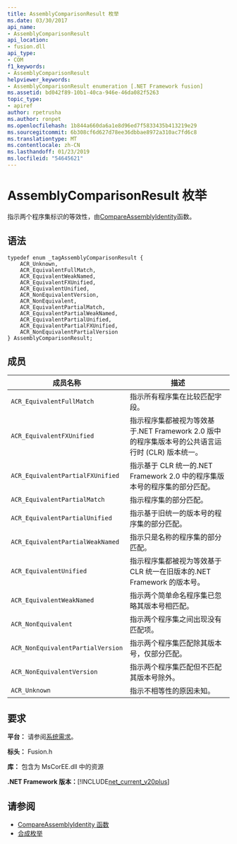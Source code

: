 ```yaml
---
title: AssemblyComparisonResult 枚举
ms.date: 03/30/2017
api_name:
- AssemblyComparisonResult
api_location:
- fusion.dll
api_type:
- COM
f1_keywords:
- AssemblyComparisonResult
helpviewer_keywords:
- AssemblyComparisonResult enumeration [.NET Framework fusion]
ms.assetid: bd042f89-10b1-40ca-946e-46da082f5263
topic_type:
- apiref
author: rpetrusha
ms.author: ronpet
ms.openlocfilehash: 1b844a660da6a1e8d96ed7f5833435b413219e29
ms.sourcegitcommit: 6b308cf6d627d78ee36dbbae8972a310ac7fd6c8
ms.translationtype: MT
ms.contentlocale: zh-CN
ms.lasthandoff: 01/23/2019
ms.locfileid: "54645621"
---
```

# <a name="assemblycomparisonresult-enumeration"></a>AssemblyComparisonResult 枚举
指示两个程序集标识的等效性，由[CompareAssemblyIdentity](../../../../docs/framework/unmanaged-api/fusion/compareassemblyidentity-function.md)函数。  
  
## <a name="syntax"></a>语法  
  
```  
typedef enum _tagAssemblyComparisonResult {  
    ACR_Unknown,   
    ACR_EquivalentFullMatch,  
    ACR_EquivalentWeakNamed,  
    ACR_EquivalentFXUnified,  
    ACR_EquivalentUnified,    
    ACR_NonEquivalentVersion,  
    ACR_NonEquivalent,      
    ACR_EquivalentPartialMatch,  
    ACR_EquivalentPartialWeakNamed,    
    ACR_EquivalentPartialUnified,  
    ACR_EquivalentPartialFXUnified,  
    ACR_NonEquivalentPartialVersion    
} AssemblyComparisonResult;  
```  
  
## <a name="members"></a>成员  
  
|成员名称|描述|  
|-----------------|-----------------|  
|`ACR_EquivalentFullMatch`|指示所有程序集在比较匹配字段。|  
|`ACR_EquivalentFXUnified`|指示程序集都被视为等效基于.NET Framework 2.0 版中的程序集版本号的公共语言运行时 (CLR) 版本统一。|  
|`ACR_EquivalentPartialFXUnified`|指示基于 CLR 统一的.NET Framework 2.0 中的程序集版本号的程序集的部分匹配。|  
|`ACR_EquivalentPartialMatch`|指示程序集的部分匹配。|  
|`ACR_EquivalentPartialUnified`|指示基于旧统一的版本号的程序集的部分匹配。|  
|`ACR_EquivalentPartialWeakNamed`|指示只是名称的程序集的部分匹配。|  
|`ACR_EquivalentUnified`|指示程序集都被视为等效基于 CLR 统一在旧版本的.NET Framework 的版本号。|  
|`ACR_EquivalentWeakNamed`|指示两个简单命名程序集已忽略其版本号相匹配。|  
|`ACR_NonEquivalent`|指示两个程序集之间出现没有匹配项。|  
|`ACR_NonEquivalentPartialVersion`|指示两个程序集匹配除其版本号，仅部分匹配。|  
|`ACR_NonEquivalentVersion`|指示两个程序集匹配但不匹配其版本号除外。|  
|`ACR_Unknown`|指示不相等性的原因未知。|  
  
## <a name="requirements"></a>要求  
 **平台：** 请参阅[系统需求](../../../../docs/framework/get-started/system-requirements.md)。  
  
 **标头：** Fusion.h  
  
 **库：** 包含为 MsCorEE.dll 中的资源  
  
 **.NET Framework 版本：**[!INCLUDE[net_current_v20plus](../../../../includes/net-current-v20plus-md.md)]  
  
## <a name="see-also"></a>请参阅
- [CompareAssemblyIdentity 函数](../../../../docs/framework/unmanaged-api/fusion/compareassemblyidentity-function.md)
- [合成枚举](../../../../docs/framework/unmanaged-api/fusion/fusion-enumerations.md)
